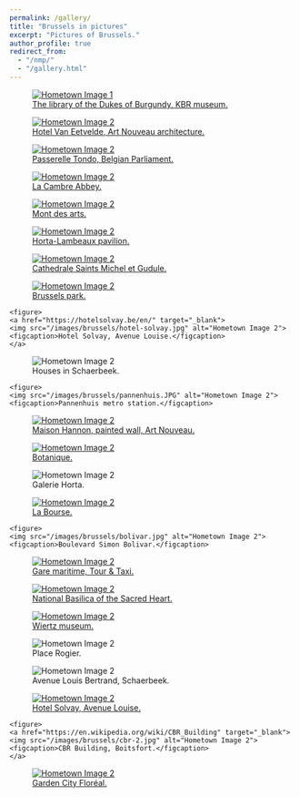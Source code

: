 ```yaml
---
permalink: /gallery/
title: "Brussels in pictures"
excerpt: "Pictures of Brussels."
author_profile: true
redirect_from: 
  - "/nmp/"
  - "/gallery.html"
---
```


<div class="gallery">
  <figure>
    <a href="https://www.kbr.be/en/museum/" target="_blank">
      <img src="/images/brussels/bourgogne.jpg" alt="Hometown Image 1">
      <figcaption>The library of the Dukes of Burgundy, KBR museum.</figcaption>
    </a>
  </figure>

  <figure>
    <a href="https://www.lab-an.be/en/" target="_blank">
      <img src="/images/brussels/hotel_van_eetvelde.jpg" alt="Hometown Image 2">
      <figcaption>Hotel Van Eetvelde, Art Nouveau architecture.</figcaption>
    </a>
  </figure>

   <figure>
     <a href="https://belgiqueinsolite.com/passerelle-tondo/" target="_blank">
       <img src="/images/brussels/anneau.jpg" alt="Hometown Image 2">
       <figcaption>Passerelle Tondo, Belgian Parliament.</figcaption>
     </a>
  </figure>

  <figure>
    <a href="https://www.visit.brussels/en/visitors/venue-details.La-Cambre-Abbey.248797/" target="_blank">
      <img src="/images/brussels/abbaye_cambre.jpg" alt="Hometown Image 2">
      <figcaption>La Cambre Abbey.</figcaption>
    </a>
  </figure>
  
  <figure>
    <a href="https://www.visit.brussels/en/visitors/venue-details.The-Mont-des-Arts-Garden.266026/" target="_blank">
    <img src="/images/brussels/mont_art.jpg" alt="Hometown Image 2">
    <figcaption>Mont des arts.</figcaption>
    </a>
  </figure>

  <figure>
    <a href="https://www.visit.brussels/en/visitors/venue-details.Horta-Lambeaux-pavilion.263131/" target="_blank">
    <img src="/images/brussels/passions_humaines_3.jpg" alt="Hometown Image 2">
    <figcaption>Horta-Lambeaux pavilion.</figcaption>
    </a>
  </figure>

  <figure>
    <a href="https://www.visit.brussels/en/visitors/venue-details.Cathedrale-Saints-Michel-et-Gudule.478" target="_blank">
    <img src="/images/brussels/cathedrale_1.jpg" alt="Hometown Image 2">
    <figcaption>Cathedrale Saints Michel et Gudule.</figcaption>
    </a>
  </figure>
  
  <figure>
    <a href="https://www.visit.brussels/en/visitors/venue-details.Brussels-Park.237417" target="_blank">
    <img src="/images/brussels/parc.jpg" alt="Hometown Image 2">
    <figcaption>Brussels park.</figcaption>
      </a>
  </figure>

    <figure>
    <a href="https://hotelsolvay.be/en/" target="_blank">
    <img src="/images/brussels/hotel-solvay.jpg" alt="Hometown Image 2">
    <figcaption>Hotel Solvay, Avenue Louise.</figcaption>
    </a>
  </figure>

  <figure>
    <img src="/images/brussels/schaerbeek.jpg" alt="Hometown Image 2">
    <figcaption>Houses in Schaerbeek.</figcaption>
  </figure>


    <figure>
    <img src="/images/brussels/pannenhuis.JPG" alt="Hometown Image 2">
    <figcaption>Pannenhuis metro station.</figcaption>
  </figure>

  

  <figure>
    <a href="https://maisonhannon.be/en" target="_blank">
    <img src="/images/brussels/hannon_2.png" alt="Hometown Image 2">
    <figcaption>Maison Hannon, painted wall, Art Nouveau.</figcaption>
    </a>
  </figure>

  <figure>
    <a href="https://botanique.be/en" target="_blank">
    <img src="/images/brussels/botanique_2.png" alt="Hometown Image 2">
    <figcaption>Botanique.</figcaption>
    </a>
  </figure>

  <figure>
    <img src="/images/brussels/centrale.png" alt="Hometown Image 2">
    <figcaption>Galerie Horta.</figcaption>
  </figure>

  <figure>
    <a href="https://www.belgianbeerworld.be/en/la-bourse" target="_blank">
    <img src="/images/brussels/bourse.jpg" alt="Hometown Image 2">
    <figcaption>La Bourse.</figcaption>
    </a>
  </figure>


    <figure>
    <img src="/images/brussels/bolivar.jpg" alt="Hometown Image 2">
    <figcaption>Boulevard Simon Bolivar.</figcaption>
  </figure>

  <figure>
  <a href="https://tour-taxis.com/fr/event-space/gare-maritime/" target="_blank">
    <img src="/images/brussels/tour_taxi.jpg" alt="Hometown Image 2">
    <figcaption>Gare maritime, Tour & Taxi.</figcaption>
  </a>
  </figure>


  <figure>
    <a href="https://www.visit.brussels/en/visitors/venue-details.National-Basilica-of-the-Sacred-Heart-Koekelberg.270598" target="_blank">
    <img src="/images/brussels/koekelberg.jpg" alt="Hometown Image 2">
    <figcaption>National Basilica of the Sacred Heart.</figcaption>
    </a>
  </figure>




  <figure>
    <a href="https://fine-arts-museum.be/en/museums/musee-wiertz-museum" target="_blank">
    <img src="/images/brussels/wirtz_2.png" alt="Hometown Image 2">
    <figcaption>Wiertz museum.</figcaption>
    </a>
  </figure>

  <figure>
    <img src="/images/brussels/rogier.PNG" alt="Hometown Image 2">
    <figcaption>Place Rogier.</figcaption>
  </figure>

  <figure>
    <img src="/images/brussels/schaerbeek_street.JPG" alt="Hometown Image 2">
    <figcaption>Avenue Louis Bertrand, Schaerbeek.</figcaption>
  </figure>

  <figure>
    <a href="https://hotelsolvay.be/en/" target="_blank">
    <img src="/images/brussels/hotel-solvay-2.jpg" alt="Hometown Image 2">
    <figcaption>Hotel Solvay, Avenue Louise.</figcaption>
    </a>
  </figure>

    <figure>
    <a href="https://en.wikipedia.org/wiki/CBR_Building" target="_blank">
    <img src="/images/brussels/cbr-2.jpg" alt="Hometown Image 2">
    <figcaption>CBR Building, Boitsfort.</figcaption>
    </a>
  </figure>

  <figure>
    <a href="https://www.visit.brussels/en/visitors/venue-details.Le-Logis-and-Floreal-Garden-Cities.266021" target="_blank">
    <img src="/images/brussels/floreal.jpg" alt="Hometown Image 2">
    <figcaption>Garden City Floréal.</figcaption>
    </a>
  </figure>


  <!-- Add more images and captions as needed -->
</div>
